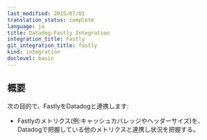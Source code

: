 ```yaml
---
last_modified: 2015/07/01
translation_status: complete
language: ja
title: Datadog-Fastly Integration
integration_title: Fastly
git_integration_title: fastly
kind: integration
doclevel: basic
---
```


<!-- Connect to Fastly to:

See key Fastly metrics (like cache coverage and header size) in context with the rest of your Datadog metrics -->

## 概要


次の目的で、FastlyをDatadogと連携します:

* Fastlyのメトリクス(例:キャッシュカバレッジやヘッダーサイズ)を、Datadogで把握している他のメトリクスと連携し状況を把握する。

